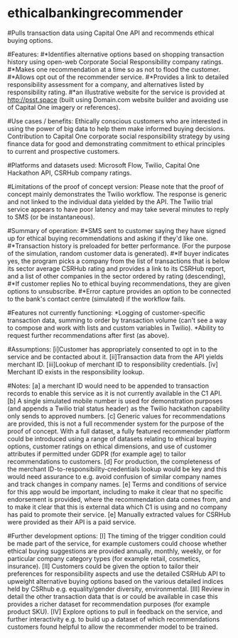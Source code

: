 # ethicalbankingrecommender
#Pulls transaction data using Capital One API and recommends ethical buying options.

#Features:
#*Identifies alternative options based on shopping transaction history using open-web Corporate Social Responsibility company ratings.
#*Makes one recommendation at a time so as not to flood the customer.
#*Allows opt out of the recommender service.
#*Provides a link to detailed responsibility assessment for a company, and alternatives listed by responsibility rating.
#*an illustrative website for the service is provided at http://psst.space (built using Domain.com website builder and avoiding use of Capital One imagery or references).

#Use cases / benefits: Ethically conscious customers who are interested in using the power of big data to help them make informed buying decisions. Contribution to Capital One corporate social responsibility strategy by using finance data for good and demonstrating commitment to ethical principles to current and prospective customers.

#Platforms and datasets used: Microsoft Flow, Twilio, Capital One Hackathon API, CSRHub company ratings.

#Limitations of the proof of concept version: Please note that the proof of concept mainly demonstrates the Twilio workflow. The response is generic and not linked to the individual data yielded by the API. The Twilio trial service appears to have poor latency and may take several minutes to reply to SMS (or be instantaneous).

#Summary of operation:
#*SMS sent to customer saying they have signed up for ethical buying recommendations and asking if they'd like one.
#*Transaction history is preloaded for better performance. (For the purpose of the simulation, random customer data is generated).
#*If buyer indicates yes, the program picks a company from the list of transactions that is below its sector average CSRHub rating and provides a link to its CSRHub report, and a list of other companies in the sector ordered by rating (descending),
#*If customer replies No to ethical buying recommendations, they are given options to unsubscribe.
#*Error capture provides an option to be connected to the bank's contact centre (simulated) if the workflow fails.

#Features not currently functioning:
*Logging of customer-specific transaction data, summing to order by transaction volume (can't see a way to compose and work with lists and custom variables in Twilio).
*Ability to request further recommendations after first (as above).

#Assumptions: [i]Customer has appropriately consented to opt in to the service and be contacted about it. [ii]Transaction data from the API yields merchant ID. [iii]Lookup of merchant ID to responsibility credentials. [iv] Merchant ID exists in the responsibility lookup.

#Notes: [a] a merchant ID would need to be appended to transaction records to enable this service as it is not currently available in the C1 API. [b] A single simulated mobile number is used for demonstration purposes (and appends a Twilio trial status header) as the Twilio hackathon capability only sends to approved numbers. [c] Generic values for recommendations are provided, this is not a full recommender system for the purpose of the proof of concept. With a full dataset, a fully featured recommender platform could be introduced using a range of datasets relating to ethical buying options, customer ratings on ethical dimensions, and use of customer attributes if permitted under GDPR (for example age) to tailor recommendations to customers. [d] For production, the completeness of the merchant ID-to-responsibility-credentials lookup would be key and this would need assurance to e.g. avoid confusion of similar company names and track changes in company names. [e] Terms and conditions of service for this app would be important, including to make it clear that no specific endorsement is provided, where the recommendation data comes from, and to make it clear that this is external data which C1 is using and no company has paid to promote their service. [e] Manually extracted values for CSRHub were provided as their API is a paid service.

#Further development options: [I] The timing of the trigger condition could be made part of the service, for example customers could choose whether ethical buying suggestions are provided annually, monthly, weekly, or for particular company category types (for example retail, cosmetics, insurance). [II] Customers could be given the option to tailor their preferences for responsibility aspects and use the detailed CSRHub API to upweight alternative buying options based on the various detailed indices held by CSRhub e.g. equality/gender diversity, environmental. [III] Review in detail the other transaction data that is or could be available in case this
provides a richer dataset for recommendation purposes (for example product SKU). [IV] Explore options to pull in feedback on the service, and further interactivity e.g. to build up a dataset of which recommendations customers found helpful to allow the recommender
model to be trained.
